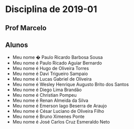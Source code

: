 ﻿# Disciplina de 2019-01

## Prof Marcelo 

## Alunos

* Meu nome � Paulo Ricardo Barbosa Sousa
* Meu nome é Paulo Ricado Aguiar Bernardo
* Meu nome é Hugo de Oliveira Torres
* Meu nome é Davi Trigueiro Sampaio
* Meu nome é Lucas Gabriel de Oliveira
* Meu nome é Wesley Henrique Augusto Brito dos Santos
* Meu nome é Diego Lima Brandão
* Meu nome é Christian Pompeu
* Meu nome é Renan Almeida da Silva
* Meu nome é Emerson Iago Beserra de Araujo
* Meu nome é César Luciano de Oliveira Filho
* Meu nome é Bruno Ximenes Ponte
* Meu nome é José Carlos Cruz Esmeraldo Neto



